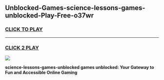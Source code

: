 
## Unblocked-Games-science-lessons-games-unblocked-Play-Free-o37wr
<h3>
<a href="https://premium76.site?title=science-lessons-games-unblocked&ref=24M">CLICK TO PLAY</a></h3>
<hr>

<h3>
<a href="https://premium76.site?title=science-lessons-games-unblocked&ref=24M">CLICK 2 PLAY</a>
  
</h3>

<a href="https://premium76.site?title=science-lessons-games-unblocked&ref=24M"><img src="https://clearcache.store/games.png"></a>


**science-lessons-games-unblocked games unblocked: Your Gateway to Fun and Accessible Online Gaming**
